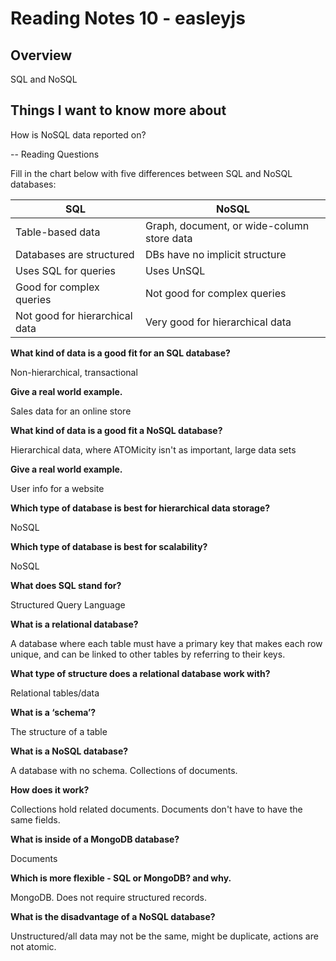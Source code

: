 # Reading Notes 10 - easleyjs

## Overview
SQL and NoSQL

## Things I want to know more about
How is NoSQL data reported on?

-- Reading Questions

Fill in the chart below with five differences between SQL and NoSQL databases:

| SQL      | NoSQL |
| ----------- | ----------- |
| Table-based data      | Graph, document, or wide-column store data |
| Databases are structured | DBs have no implicit structure |
| Uses SQL for queries | Uses UnSQL |
| Good for complex queries | Not good for complex queries |
| Not good for hierarchical data | Very good for hierarchical data |

**What kind of data is a good fit for an SQL database?**

Non-hierarchical, transactional

**Give a real world example.**

Sales data for an online store

**What kind of data is a good fit a NoSQL database?**

Hierarchical data, where ATOMicity isn't as important, large data sets

**Give a real world example.**

User info for a website

**Which type of database is best for hierarchical data storage?**

NoSQL

**Which type of database is best for scalability?**

NoSQL

**What does SQL stand for?**

Structured Query Language

**What is a relational database?**

A database where each table must have a primary key that makes each row unique, and can be linked to other tables by referring to their keys.

**What type of structure does a relational database work with?**

Relational tables/data

**What is a ‘schema’?**

The structure of a table

**What is a NoSQL database?**

A database with no schema. Collections of documents.

**How does it work?**

Collections hold related documents. Documents don't have to have the same fields.

**What is inside of a MongoDB database?**

Documents

**Which is more flexible - SQL or MongoDB? and why.**

MongoDB. Does not require structured records.

**What is the disadvantage of a NoSQL database?**

Unstructured/all data may not be the same, might be duplicate, actions are not atomic.
